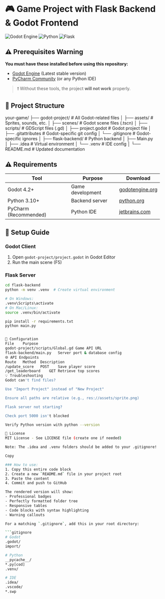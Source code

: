 # 🎮 Game Project with Flask Backend & Godot Frontend

![Godot Engine](https://img.shields.io/badge/GODOT-%23FFFFFF.svg?style=for-the-badge&logo=godot-engine)
![Python](https://img.shields.io/badge/python-3670A0?style=for-the-badge&logo=python&logoColor=ffdd54)
![Flask](https://img.shields.io/badge/flask-%23000.svg?style=for-the-badge&logo=flask&logoColor=white)

## ⚠️ Prerequisites Warning

**You must have these installed before using this repository:**
- [Godot Engine](https://godotengine.org/download) (Latest stable version)
- [PyCharm Community](https://www.jetbrains.com/pycharm/download/) (or any Python IDE)

> ❗ Without these tools, the project **will not work** properly.


## 📂 Project Structure
your-game/
├── godot-project/          # All Godot-related files
│   ├── assets/             # Sprites, sounds, etc.
│   ├── scenes/             # Godot scene files (.tscn)
│   ├── scripts/            # GDScript files (.gd)
│   ├── project.godot       # Godot project file
│   ├── .gitattributes      # Godot-specific git config
│   └── .gitignore          # Godot-specific ignores
│
├── flask-backend/          # Python backend
│   ├── Main.py             
│   ├── .idea               # Virtual environment
│   └── .venv               # IDE config
│
└── README.md               # Updated documentation


## ⚠️ Requirements

| Tool | Purpose | Download |
|------|---------|----------|
| Godot 4.2+ | Game development | [godotengine.org](https://godotengine.org/download) |
| Python 3.10+ | Backend server | [python.org](https://www.python.org/downloads/) |
| PyCharm (Recommended) | Python IDE | [jetbrains.com](https://www.jetbrains.com/pycharm/) |

## 🚀 Setup Guide

### Godot Client
1. Open `godot-project/project.godot` in Godot Editor
2. Run the main scene (F5)

### Flask Server
```bash
cd flask-backend
python -m venv .venv  # Create virtual environment

# On Windows:
.venv\Scripts\activate
# On Mac/Linux:
source .venv/bin/activate

pip install -r requirements.txt
python main.py


🔧 Configuration
File	Purpose
godot-project/scripts/Global.gd	Game API URL
flask-backend/main.py	Server port & database config
🌐 API Endpoints
Route	Method	Description
/update_score	POST	Save player score
/get_leaderboard	GET	Retrieve top scores
💡 Troubleshooting
Godot can't find files?

Use "Import Project" instead of "New Project"

Ensure all paths are relative (e.g., res://assets/sprite.png)

Flask server not starting?

Check port 5000 isn't blocked

Verify Python version with python --version

📜 License
MIT License - See LICENSE file (create one if needed)

Note: The .idea and .venv folders should be added to your .gitignore!

Copy

### How to use:
1. Copy this entire code block
2. Create a new `README.md` file in your project root
3. Paste the content
4. Commit and push to GitHub

The rendered version will show:
- Professional badges
- Perfectly formatted folder tree
- Responsive tables
- Code blocks with syntax highlighting
- Warning callouts

For a matching `.gitignore`, add this in your root directory:

```gitignore
# Godot
.godot/
import/

# Python
__pycache__/
*.py[cod]
.venv/

# IDE
.idea/
.vscode/
*.swp
